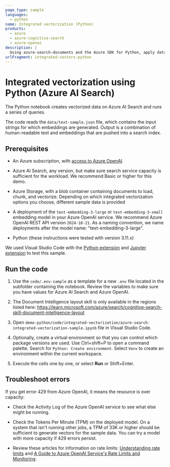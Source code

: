 ```yaml
---
page_type: sample
languages:
  - python
name: Integrated vectorization (Python)
products:
  - azure
  - azure-cognitive-search
  - azure-openai
description: |
  Using azure-search-documents and the Azure SDK for Python, apply data chunking and vectorization in an indexer pipeline.
urlFragment: integrated-vectors-python
---
```


# Integrated vectorization using Python (Azure AI Search)  

The Python notebook creates vectorized data on Azure AI Search and runs a series of queries.

The code reads the `data/text-sample.json` file, which contains the input strings for which embeddings are generated. Output is a combination of human-readable text and embeddings that are pushed into a search index.

## Prerequisites

- An Azure subscription, with [access to Azure OpenAI](https://aka.ms/oai/access).

- Azure AI Search, any version, but make sure search service capacity is sufficient for the workload. We recommend Basic or higher for this demo.

- Azure Storage, with a blob container containing documents to load, chunk, and vectorize. Depending on which integrated vectorization options you choose, different sample data is provided

- A deployment of the `text-embedding-3-large` or `text-embedding-3-small` embedding model in your Azure OpenAI service. We recommend Azure OpenAI REST API version `2024-10-21`. As a naming convention, we name deployments after the model name: "text-embedding-3-large".

- Python (these instructions were tested with version 3.11.x)

We used Visual Studio Code with the [Python extension](https://marketplace.visualstudio.com/items?itemName=ms-python.python) and [Jupyter extension](https://marketplace.visualstudio.com/items?itemName=ms-toolsai.jupyter) to test this sample.

## Run the code

1. Use the `code/.env-sample` as a template for a new `.env` file located in the subfolder containing the notebook. Review the variables to make sure you have values for Azure AI Search and Azure OpenAI.

1. The Document Intelligence layout skill is only available in the regions listed here: https://learn.microsoft.com/azure/search/cognitive-search-skill-document-intelligence-layout

1. Open `demo-python/code/integrated-vectorization/azure-search-integrated-vectorization-sample.ipynb` file in Visual Studio Code.

1. Optionally, create a virtual environment so that you can control which package versions are used. Use Ctrl+shift+P to open a command palette. Search for `Python: Create environment`. Select `Venv` to create an environment within the current workspace.

1. Execute the cells one by one, or select **Run** or Shift+Enter.

## Troubleshoot errors

If you get error 429 from Azure OpenAI, it means the resource is over capacity:

- Check the Activity Log of the Azure OpenAI service to see what else might be running.

- Check the Tokens Per Minute (TPM) on the deployed model. On a system that isn't running other jobs, a TPM of 33K or higher should be sufficient to generate vectors for the sample data. You can try a model with more capacity if 429 errors persist.

- Review these articles for information on rate limits: [Understanding rate limits](https://learn.microsoft.com/azure/ai-services/openai/how-to/quota?tabs=rest#understanding-rate-limits) and [A Guide to Azure OpenAI Service's Rate Limits and Monitoring](https://clemenssiebler.com/posts/understanding-azure-openai-rate-limits-monitoring/).
